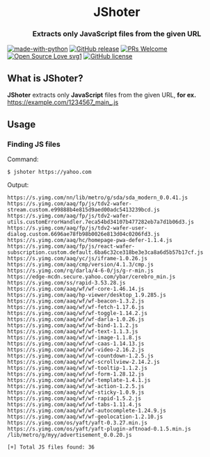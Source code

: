 <h1 align="center">JShoter</h1>
<h3 align="center">Extracts only JavaScript files from the given URL</h3>

[![made-with-python](https://img.shields.io/badge/Made%20with-Python-1f425f.svg)](https://www.python.org/)
[![GitHub release](https://img.shields.io/github/release/DevanshRaghav75/grepX.svg)](https://GitHub.com/DevanshRaghav75/grepX/releases/)
[![PRs Welcome](https://img.shields.io/badge/PRs-welcome-brightgreen.svg?style=flat-square)](http://makeapullrequest.com)
[![Open Source Love svg1](https://badges.frapsoft.com/os/v1/open-source.svg?v=103)](https://github.com/ellerbrock/open-source-badges/)
[![GitHub license](https://img.shields.io/github/license/DevanshRaghav75/grepX.svg)](https://github.com/DevanshRaghav75/grepX/blob/master/LICENSE.md)

## What is JShoter?

**JShoter** extracts only **JavaScript** files from the given URL, **for ex.** https://example.com/1234567_main_.js

## Usage

### Finding JS files

Command:
```
$ jshoter https://yahoo.com
```

Output:
```
https://s.yimg.com/nn/lib/metro/g/sda/sda_modern_0.0.41.js
https://s.yimg.com/aaq/fp/js/tdv2-wafer-stream.custom.e99888b4e815d9aed00adc5413239bcd.js
https://s.yimg.com/aaq/fp/js/tdv2-wafer-utils.customErrorHandler.7eca54bd34107b477282eb7a7d1b06d3.js
https://s.yimg.com/aaq/fp/js/tdv2-wafer-user-dialog.custom.6696ae78fb98b0026e813d04c0206fd3.js
https://s.yimg.com/aaq/hc/homepage-pwa-defer-1.1.4.js
https://s.yimg.com/aaq/fp/js/react-wafer-subscription.custom.default.6ba6c32ce318be3e3ca8a6d5b57b17cf.js
https://s.yimg.com/aaq/yc/js/iframe-1.0.26.js
https://s.yimg.com/aaq/cmp/version/4.1.3/cmp.js
https://s.yimg.com/rq/darla/4-6-0/js/g-r-min.js
https://edge-mcdn.secure.yahoo.com/ybar/cerebro_min.js
https://s.yimg.com/ss/rapid-3.53.28.js
https://s.yimg.com/aaq/wf/wf-core-1.46.14.js
https://s.yimg.com/aaq/hp-viewer/desktop_1.9.285.js
https://s.yimg.com/aaq/wf/wf-beacon-1.3.2.js
https://s.yimg.com/aaq/wf/wf-fetch-1.17.6.js
https://s.yimg.com/aaq/wf/wf-toggle-1.14.2.js
https://s.yimg.com/aaq/wf/wf-darla-1.0.26.js
https://s.yimg.com/aaq/wf/wf-bind-1.1.2.js
https://s.yimg.com/aaq/wf/wf-text-1.1.3.js
https://s.yimg.com/aaq/wf/wf-image-1.1.8.js
https://s.yimg.com/aaq/wf/wf-caas-1.14.13.js
https://s.yimg.com/aaq/wf/wf-video-2.16.2.js
https://s.yimg.com/aaq/wf/wf-countdown-1.2.5.js
https://s.yimg.com/aaq/wf/wf-scrollview-2.14.2.js
https://s.yimg.com/aaq/wf/wf-tooltip-1.1.2.js
https://s.yimg.com/aaq/wf/wf-form-1.28.12.js
https://s.yimg.com/aaq/wf/wf-template-1.4.1.js
https://s.yimg.com/aaq/wf/wf-action-1.2.5.js
https://s.yimg.com/aaq/wf/wf-sticky-1.0.9.js
https://s.yimg.com/aaq/wf/wf-rapid-1.5.2.js
https://s.yimg.com/aaq/wf/wf-tabs-1.11.4.js
https://s.yimg.com/aaq/wf/wf-autocomplete-1.24.9.js
https://s.yimg.com/aaq/wf/wf-geolocation-1.2.10.js
https://s.yimg.com/os/yaft/yaft-0.3.27.min.js
https://s.yimg.com/os/yaft/yaft-plugin-aftnoad-0.1.5.min.js
/lib/metro/g/myy/advertisement_0.0.20.js

[+] Total JS files found: 36

```
